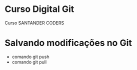 # Curso Digital Git
Curso SANTANDER CODERS

# Salvando modificações no Git
* comando git push
* comando git pull
